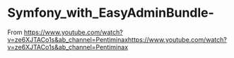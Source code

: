 # Symfony_with_EasyAdminBundle-

From https://www.youtube.com/watch?v=ze6XJTACo1s&ab_channel=Pentiminaxhttps://www.youtube.com/watch?v=ze6XJTACo1s&ab_channel=Pentiminax
